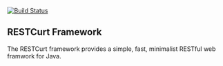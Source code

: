 [![Build Status](https://travis-ci.org/hamidsamani/restcurt.svg?branch=master)](https://travis-ci.org/hamidsamani/restcurt)
 
## RESTCurt Framework
The RESTCurt framework provides a simple, fast, minimalist RESTful web framwork for Java.
